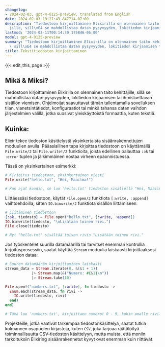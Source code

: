 ```yaml
---
changelog:
- 2024-02-03, gpt-4-0125-preview, translated from English
date: 2024-02-03 19:27:43.847714-07:00
description: "Tiedostoon kirjoittaminen Elixirilla on olennainen taito kehitt\xE4\
  jille, sill\xE4 se mahdollistaa datan pysyvyyden, lokitiedon kirjaamisen tai ihmisluettavan\u2026"
lastmod: '2024-03-11T00:14:30.175846-06:00'
model: gpt-4-0125-preview
summary: "Tiedostoon kirjoittaminen Elixirilla on olennainen taito kehitt\xE4jille,\
  \ sill\xE4 se mahdollistaa datan pysyvyyden, lokitiedon kirjaamisen tai ihmisluettavan\u2026"
title: Tekstitiedoston kirjoittaminen
---
```


{{< edit_this_page >}}

## Mikä & Miksi?

Tiedostoon kirjoittaminen Elixirilla on olennainen taito kehittäjille, sillä se mahdollistaa datan pysyvyyden, lokitiedon kirjaamisen tai ihmisluettavan sisällön viemisen. Ohjelmoijat saavuttavat tämän tallentamalla sovelluksen tilan, vianetsintätiedot, konfiguraatiot tai minkä tahansa datan vaihdon järjestelmien välillä, jotka suosivat yleiskäyttöistä formaattia, kuten tekstiä.

## Kuinka:

Elixir tekee tiedoston käsittelystä yksinkertaista sisäänrakennettujen moduulien avulla. Pääasiallinen tapa kirjoittaa tiedostoon on käyttämällä `File.write/2` tai `File.write!/2` funktioita, joista edellinen palauttaa `:ok` tai `:error` tuplen ja jälkimmäinen nostaa virheen epäonnistuessa.

Tässä on yksinkertainen esimerkki:

```elixir
# Kirjoitus tiedostoon, yksinkertainen viesti
File.write("hello.txt", "Hei, Maailma!")

# Kun ajat koodin, se luo 'hello.txt' tiedoston sisällöllä "Hei, Maailma!"
```

Liittäessäsi tiedostoon, käytät `File.open/3` funktiota `[:write, :append]` vaihtoehdoilla, sitten `IO.binwrite/2` funktiota sisällön liittämiseen:

```elixir
# Liitäminen tiedostoon
{:ok, tiedosto} = File.open("hello.txt", [:write, :append])
IO.binwrite(tiedosto, "\nLisätään toinen rivi.")
File.close(tiedosto)

# Nyt 'hello.txt' sisältää toisen rivin "Lisätään toinen rivi."
```

Jos työskentelet suurilla datamäärillä tai tarvitset enemmän kontrollia kirjoitusprosessiin, saatat käyttää `Stream` moduulia laiskaasti kirjoittaaksesi tiedoston dataa:

```elixir
# Suuren datamäärän kirjoittaminen laiskasti
stream_data = Stream.iterate(0, &(&1 + 1))
            |> Stream.map(&("Numero: #{&1}\n"))
            |> Stream.take(10)

File.open!("numbers.txt", [:write], fn tiedosto ->
  Enum.each(stream_data, fn rivi ->
    IO.write(tiedosto, rivi)
  end)
end)

# Tämä luo 'numbers.txt', kirjoittaen numerot 0 - 9, kukin omalle rivilleen.
```

Projekteille, jotka vaativat tarkempaa tiedostonkäsittelyä, saatat tutkia kolmannen osapuolen kirjastoja, kuten `CSV`, joka tarjoaa räätälöityä toiminnallisuutta CSV-tiedoston käsittelyyn, mutta muista, että moniin tarkoituksiin Elixiring sisäänrakennetut kyvyt ovat enemmän kuin riittävät.
